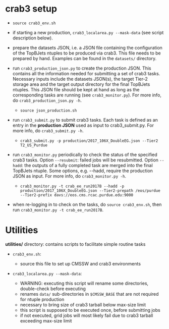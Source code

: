 crab3 setup
===============

* `source crab3_env.sh`

* if starting a new production, `crab3_localarea.py --mask-data` (see script description below).

* prepare the datasets JSON, i.e. a JSON file containing the configuration of the TopBJets ntuples to be produced via crab3. This file needs to be prepared by hand. Examples can be found in the `datasets/` directory.

* run `crab3_production_json.py` to create the production JSON. This contains all the information needed for submitting a set of crab3 tasks. Necessary inputs include the datasets JSON(s), the target Tier-2 storage area and the target output directory for the final TopBJets ntuples. This JSON file should be kept at hand as long as the corresponding tasks are running (see `crab3_monitor.py`). For more info, do `crab3_production_json.py -h`.

  * `source json_production.sh`

* run `crab3_submit.py` to submit crab3 tasks. Each task is defined as an entry in the **production JSON** used as input to crab3_submit.py. For more info, do `crab3_submit.py -h`.

  * `crab3_submit.py -p production/2017_106X_DoubleEG.json --Tier2 T2_US_Purdue`

* run `crab3_monitor.py` periodically to check the status of the specified crab3 tasks. Option `--resubmit`: failed jobs will be resubmitted. Option `--hadd`: the outputs of a fully completed task are merged into the final TopBJets ntuple. Some options, e.g. --hadd, require the production JSON as input. For more info, do `crab3_monitor.py -h`.

  * `crab3_monitor.py -t crab_ee_run2017B --hadd -p production/2017_106X_DoubleEG.json --Tier2-prepath /eos/purdue --Tier2-prefix davs://eos.cms.rcac.purdue.edu:9000`

* when re-logging in to check on the tasks, do `source crab3_env.sh`, then run `crab3_monitor.py -t crab_ee_run2017B`.

Utilities
===============================

**utilities/** directory: contains scripts to facilitate simple routine tasks

* `crab3_env.sh`:

  * source this file to set up CMSSW and crab3 environments

* `crab3_localarea.py --mask-data`:

  * WARNING: executing this script will rename some directories, double-check before executing
  * renames `data/` sub-directories in `$CMSSW_BASE` that are not required for ntuple production
  * necessary to bring size of crab3 tarball below max-size limit
  * this script is supposed to be executed once, before submitting jobs
  * if not executed, grid jobs will most likely fail due to crab3 tarball exceeding max-size limit
